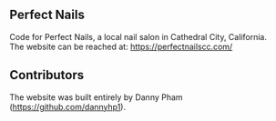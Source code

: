 ## Perfect Nails
Code for Perfect Nails, a local nail salon in Cathedral City, California. <br>
The website can be reached at: https://perfectnailscc.com/

## Contributors
The website was built entirely by Danny Pham (https://github.com/dannyhp1).